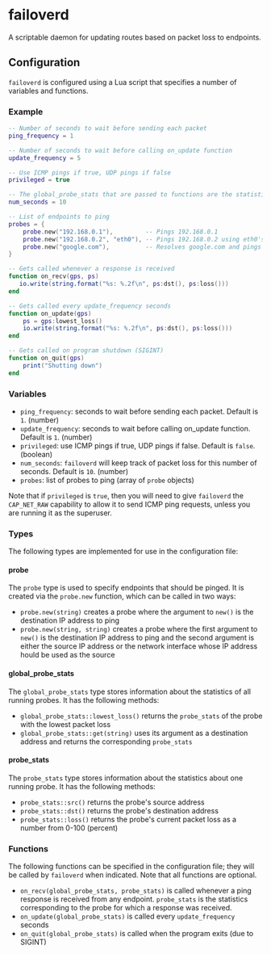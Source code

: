 # failoverd

A scriptable daemon for updating routes based on packet loss to endpoints.

## Configuration

`failoverd` is configured using a Lua script that specifies a number of variables and functions.

### Example

```lua
-- Number of seconds to wait before sending each packet
ping_frequency = 1

-- Number of seconds to wait before calling on_update function
update_frequency = 5

-- Use ICMP pings if true, UDP pings if false
privileged = true 

-- The global_probe_stats that are passed to functions are the statistics for the last num_seconds seconds
num_seconds = 10

-- List of endpoints to ping
probes = {
    probe.new("192.168.0.1"),         -- Pings 192.168.0.1
    probe.new("192.168.0.2", "eth0"), -- Pings 192.168.0.2 using eth0's address
    probe.new("google.com"),          -- Resolves google.com and pings its address
}

-- Gets called whenever a response is received
function on_recv(gps, ps)
   io.write(string.format("%s: %.2f\n", ps:dst(), ps:loss()))
end

-- Gets called every update_frequency seconds
function on_update(gps)
    ps = gps:lowest_loss()
    io.write(string.format("%s: %.2f\n", ps:dst(), ps:loss()))
end

-- Gets called on program shutdown (SIGINT)
function on_quit(gps)
    print("Shutting down")
end
```

### Variables

* `ping_frequency`: seconds to wait before sending each packet. Default is `1`. (number)
* `update_frequency`: seconds to wait before calling on_update function. Default is `1`. (number)
* `privileged`: use ICMP pings if true, UDP pings if false. Default is `false`. (boolean)
* `num_seconds`: `failoverd` will keep track of packet loss for this number of seconds. Default is `10`. (number) 
* `probes`: list of probes to ping (array of `probe` objects)

Note that if `privileged` is `true`, then you will need to give `failoverd` the `CAP_NET_RAW` capability to allow it to send ICMP ping requests, unless you are running it as the superuser.

### Types

The following types are implemented for use in the configuration file:

#### probe

The `probe` type is used to specify endpoints that should be pinged. It is created via the `probe.new` function, which can be called in two ways:

* `probe.new(string)` creates a probe where the argument to `new()` is the destination IP address to ping
*  `probe.new(string, string)` creates a probe where the first argument to `new()` is the destination IP address to ping and the second argument is either the source IP address or the network interface whose IP address hould be used as the source

#### global_probe_stats

The `global_probe_stats` type stores information about the statistics of all running probes.
It has the following methods:

* `global_probe_stats::lowest_loss()` returns the `probe_stats` of the probe with the lowest packet loss
* `global_probe_stats::get(string)` uses its argument as a destination address and returns the corresponding `probe_stats`

#### probe_stats

The `probe_stats` type stores information about the statistics about one running probe.
It has the following methods:

* `probe_stats::src()` returns the probe's source address
* `probe_stats::dst()` returns the probe's destination address
* `probe_stats::loss()` returns the probe's current packet loss as a number from 0-100 (percent)

### Functions

The following functions can be specified in the configuration file; they will be called by `failoverd` when indicated. Note that all functions are optional.

* `on_recv(global_probe_stats, probe_stats)` is called whenever a ping response is received from any endpoint. `probe_stats` is the statistics corresponding to the probe for which a response was received.
* `on_update(global_probe_stats)` is called every `update_frequency` seconds
* `on_quit(global_probe_stats)` is called when the program exits (due to SIGINT)